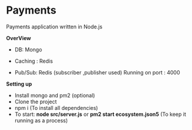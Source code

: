 # Payments
Payments application written in Node.js

<b>OverView</b>
* DB: Mongo

* Caching : Redis

* Pub/Sub: Redis (subscriber ,publisher used) Running on port : 4000


<b>Setting up</b>
* Install mongo and pm2 (optional)
* Clone the project
* npm i (To install all dependencies)
* To start:  <b>node src/server.js</b> or <b>pm2 start ecosystem.json5</b> (To keep it running as a process)
